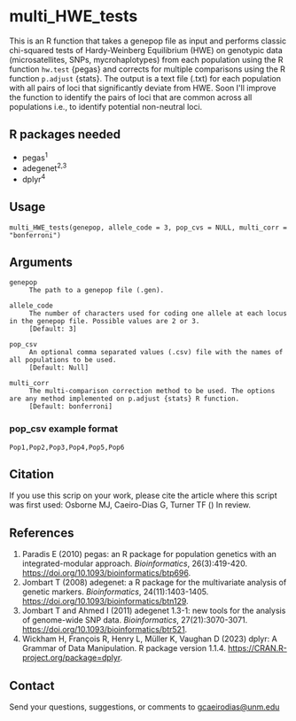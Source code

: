 # multi_HWE_tests
This is an R function that takes a genepop file as input and performs classic chi-squared tests of Hardy-Weinberg Equilibrium (HWE) on genotypic data (microsatellites, SNPs, mycrohaplotypes) from each population using the R function `hw.test` {pegas} and corrects for multiple comparisons using the R function `p.adjust` {stats}. The output is a text file (.txt) for each population with all pairs of loci that significantly deviate from HWE. Soon I'll improve the function to identify the pairs of loci that are common across all populations i.e., to identify potential non-neutral loci.

## R packages needed
- pegas<sup>1</sup>
- adegenet<sup>2,3</sup>
- dplyr<sup>4</sup>

## Usage
~~~
multi_HWE_tests(genepop, allele_code = 3, pop_cvs = NULL, multi_corr = "bonferroni")
~~~

## Arguments
~~~
genepop
     The path to a genepop file (.gen).
     
allele_code
     The number of characters used for coding one allele at each locus in the genepop file. Possible values are 2 or 3.
     [Default: 3]

pop_csv
     An optional comma separated values (.csv) file with the names of all populations to be used.
     [Default: Null]

multi_corr
     The multi-comparison correction method to be used. The options are any method implemented on p.adjust {stats} R function.
     [Default: bonferroni]
~~~

### pop_csv example format
~~~
Pop1,Pop2,Pop3,Pop4,Pop5,Pop6
~~~

## Citation
If you use this scrip on your work, please cite the article where this script was first used: Osborne MJ, Caeiro-Dias G, Turner TF () In review.

## References
1. Paradis E (2010) pegas: an R package for population genetics with an integrated-modular approach. _Bioinformatics_, 26(3):419-420. <https://doi.org/10.1093/bioinformatics/btp696>.
2. Jombart T (2008) adegenet: a R package for the multivariate analysis of genetic markers. _Bioinformatics_, 24(11):1403-1405. <https://doi.org/10.1093/bioinformatics/btn129>.
3. Jombart T and Ahmed I (2011) adegenet 1.3-1: new tools for the analysis of genome-wide SNP data. _Bioinformatics_, 27(21):3070-3071. <https://doi.org/10.1093/bioinformatics/btr521>.
4. Wickham H, François R, Henry L, Müller K, Vaughan D (2023) dplyr: A Grammar of Data Manipulation. R package version 1.1.4. <https://CRAN.R-project.org/package=dplyr>.

## Contact
Send your questions, suggestions, or comments to gcaeirodias@unm.edu
